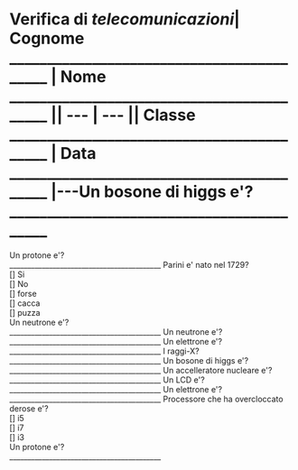 # Verifica di *telecomunicazioni*| Cognome __________________________________________ | Nome __________________________________________ || --- | --- || Classe __________________________________________ | Data __________________________________________ |---Un bosone di higgs e'?<br>__________________________________________
Un protone e'?<br>__________________________________________
Parini e' nato nel 1729?<br>[] Si<br>[] No<br>[] forse<br>[] cacca<br>[] puzza<br>Un neutrone e'?<br>__________________________________________
Un neutrone e'?<br>__________________________________________
Un elettrone e'?<br>__________________________________________
I raggi-X?<br>__________________________________________
Un bosone di higgs e'?<br>__________________________________________
Un accelleratore nucleare e'?<br>__________________________________________
Un LCD e'?<br>__________________________________________
Un elettrone e'?<br>__________________________________________
Processore che ha overcloccato derose e'?<br>[] i5<br>[] i7<br>[] i3<br>Un protone e'?<br>__________________________________________
